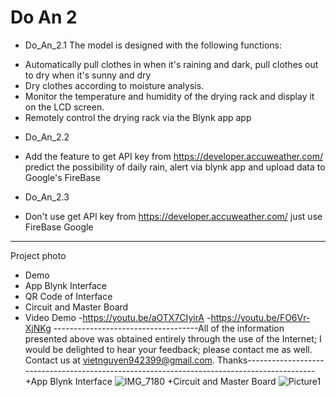 # Do An 2
- Do_An_2.1
The model is designed with the following functions:
 + Automatically pull clothes in when it's raining and dark, pull clothes out to dry when it's sunny and dry
 + Dry clothes according to moisture analysis.
 + Monitor the temperature and humidity of the drying rack and display it on the LCD screen.
 + Remotely control the drying rack via the Blynk app app
- Do_An_2.2
 + Add the feature to get API key from https://developer.accuweather.com/ predict the possibility of daily rain, alert via blynk app and upload data to Google's FireBase
- Do_An_2.3
 + Don't use get API key from https://developer.accuweather.com/ just use FireBase Google
 -----------------
 Project photo
 + Demo 
 + App Blynk Interface 
 + QR Code of Interface
 + Circuit and Master Board 
 + Video Demo 
 -https://youtu.be/aOTX7CIyirA
 -https://youtu.be/FO6Vr-XjNKg
------------------------------------All of the information presented above was obtained entirely through the use of the Internet; I would be delighted to hear your feedback; please contact me as well. Contact us at vietnguyen942399@gmail.com. Thanks-------------------------------------------------------------------------------------------
 +App Blynk Interface 
![IMG_7180](https://user-images.githubusercontent.com/74348080/140782771-f05462be-42ac-4d19-b4f5-e3c7017fe6a2.PNG)
 +Circuit and Master Board 
![Picture1](https://user-images.githubusercontent.com/74348080/140782779-d1955852-e1b3-405c-9d78-863427d5ae31.jpg)
